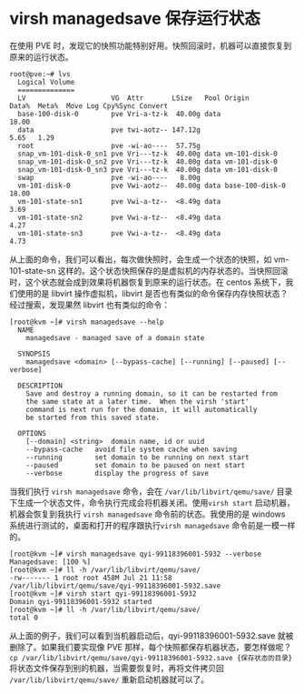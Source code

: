 # virsh managedsave 保存运行状态

在使用 PVE 时，发现它的快照功能特别好用。快照回滚时，机器可以直接恢复到原来的运行状态。

```shell
root@pve:~# lvs
  Logical Volume
  ==============
  LV                     VG  Attr       LSize   Pool Origin          Data%  Meta%  Move Log Cpy%Sync Convert
  base-100-disk-0        pve Vri-a-tz-k  40.00g data                 18.00
  data                   pve twi-aotz-- 147.12g                      5.65   1.29
  root                   pve -wi-ao----  57.75g
  snap_vm-101-disk-0_sn1 pve Vri---tz-k  40.00g data vm-101-disk-0
  snap_vm-101-disk-0_sn2 pve Vri---tz-k  40.00g data vm-101-disk-0
  snap_vm-101-disk-0_sn3 pve Vri---tz-k  40.00g data vm-101-disk-0
  swap                   pve -wi-ao----   8.00g
  vm-101-disk-0          pve Vwi-aotz--  40.00g data base-100-disk-0 18.00
  vm-101-state-sn1       pve Vwi-a-tz--  <8.49g data                 3.69
  vm-101-state-sn2       pve Vwi-a-tz--  <8.49g data                 4.27
  vm-101-state-sn3       pve Vwi-a-tz--  <8.49g data                 4.73
```

从上面的命令，我们可以看出，每次做快照时，会生成一个状态的快照，如 vm-101-state-sn 这样的。这个状态快照保存的是虚拟机的内存状态的。当快照回滚时，这个状态就会成到效果将机器恢复到原来的运行状态。在 centos 系统下，我们使用的是 libvirt 操作虚拟机，libvirt 是否也有类似的命令保存内存快照状态？经过搜索，发现果然 libvirt 也有类似的命令：

```shell
[root@kvm ~]# virsh managedsave --help
  NAME
    managedsave - managed save of a domain state

  SYNOPSIS
    managedsave <domain> [--bypass-cache] [--running] [--paused] [--verbose]

  DESCRIPTION
    Save and destroy a running domain, so it can be restarted from
    the same state at a later time.  When the virsh 'start'
    command is next run for the domain, it will automatically
    be started from this saved state.

  OPTIONS
    [--domain] <string>  domain name, id or uuid
    --bypass-cache   avoid file system cache when saving
    --running        set domain to be running on next start
    --paused         set domain to be paused on next start
    --verbose        display the progress of save
```

当我们执行 `virsh managedsave` 命令，会在 `/var/lib/libvirt/qemu/save/` 目录下生成一个状态文件，命令执行完成会将机器关闭。使用`virsh start` 启动机器，机器会恢复到我执行 `virsh managedsave` 命令前的状态。我使用的是 windows 系统进行测试的，桌面和打开的程序跟执行`virsh managedsave` 命令前是一模一样的。

```shell
[root@kvm ~]# virsh managedsave qyi-99118396001-5932 --verbose
Managedsave: [100 %]
[root@kvm ~]# ll -h /var/lib/libvirt/qemu/save/
-rw------- 1 root root 458M Jul 21 11:58 /var/lib/libvirt/qemu/save/qyi-99118396001-5932.save
[root@kvm ~]# virsh start qyi-99118396001-5932
Domain qyi-99118396001-5932 started
[root@kvm ~]# ll -h /var/lib/libvirt/qemu/save/
total 0
```

从上面的例子，我们可以看到当机器启动后，qyi-99118396001-5932.save 就被删除了。如果我们要实现像 PVE 那样，每个快照都保存机器状态，要怎样做呢？`cp /var/lib/libvirt/qemu/save/qyi-99118396001-5932.save {保存状态的目录}` 将状态文件保存到别的机器，当需要恢复时，再将文件拷贝回 `/var/lib/libvirt/qemu/save/` 重新启动机器就可以了。

